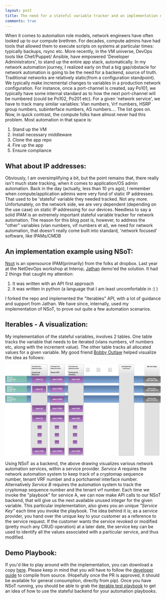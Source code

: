 ```yaml
---
layout: post
title: The need for a stateful variable tracker and an implementation example
comments: true
---
```

When it comes to automation role models, network engineers have often looked up
to our compute brethren. For decades, compute admins have had tools that allowed
them to execute scripts on systems at particular times\: typically backups,
rsync etc. More recently, in the VM universe,  DevOps tools like Chef/Puppet/
Ansible, have empowered 'Developer Administrators', to stand up the entire app
stack, automatically.
In my network automation journey, I realized early on that a big gap/obstacle
for network automation is going to be the need for a backend, source of truth.
Traditional networks are relatively static(from a configuration
standpoint). We typically make incremental changes to variables in a production
network configuration. For instance, once a port-channel
is created, say Po101, we typically have some internal standard as to how the
next port-channel will be numbered (could be Po102, Po201 etc). For a given
'network service', we have to track many similar variables: Vlan numbers, Vrf numbers,
HSRP group numbers, subinterface numbers, AS numbers.... The list goes on.
Now, in quick contrast, the compute folks have almost never had this problem.
Most automation in that space is\:

1. Stand up the VM
2. Install necessary middleware
3. Clone the app repo
4. Fire up the app
5. Ensure compliance

## What about IP addresses:
Obviously, I am oversimplifying a bit, but the point remains that, there really
isn't much state tracking, when it comes to application/OS admin automation.
Back in the day (actually, less than 10 yrs ago), I remember when
compute/application admins were very fond of static IP addresses.
That used to be 'stateful' variable they needed tracked. Not any more.
Unfortunately, on the network side, we are very dependent (depending on the use
case) on static IP addressing for our devices. Needless to say a solid IPAM
is an extremely important stateful variable tracker for network
automation. The reason for this blog post is, however, to address the
"other" variables (vlan numbers, vif numbers et al), we need for
network automation, that doesn't really come built into standard,
'network focused' software, like IPAMs/CMDB

## An implementation example using NSoT:
[Nsot](https://github.com/dropbox/nsot) is an opensource
IPAM(primarily) from the folks at dropbox. Last year at the NetDevOps
workshop at Interop,  [Jathan](https://twitter.com/jathanism) demo'ed
the solution. It had 2 things that caught my attention\:

1. It was written with an API first approach
2. It was written in python (a language that I am least uncomfortable
   in :) )

I forked the repo and implemented the "Iterables" API, with a lot of
guidance and support from Jathan. We have since, internally, used my
implementation of NSoT, to prove out quite a few automation scenarios.

## Iterables - A visualization:
My implementation of the stateful variables, involves 2 tables. One
table tracks the variable that needs to be iterated (vlans numbers,
vif numbers etc, along with the increment value). The other table
tracks all allocated values for a given variable.
My good friend [Bobby Outlaw](https://www.linkedin.com/in/bobbyoutlaw)
helped visualize the idea as follows:


[![](/assets/iterables.png)](/assets/iterables.png)


Using NSoT as a backend, the above drawing visualizes various network
automation services, within a service provider. *Service A* requires the
network automation system to keep track of a cryptomap sequence
number, tenant VRF number and a portchannel interface
number. Alternatively *Service B* requires the automation system to
track the cryptomap sequence number and the tenant vrf number.
Each time we invoke the "playbook" for service A, we can now make API
calls to our NSoT backend, that will give us the next available unused
integer for the given variable.
This particular implementation, also gives you an unique *"Service
Key"* each time you invoke the playbook. The idea behind it is; as a
service provider, you hand over the unique key to your customer as a
reference to the service request. If the customer wants the service
revoked or modified (pretty much any CRUD operation)  at a later date,
the service key can be used to identify all the values associated with
a particular service, and thus modified.

## Demo Playbook:
If you'd like to play around with the implementation, you can download
a copy [here](https://github.com/termlen0/nsot). Please keep in mind
that you will have to follow
the
[developer guide](https://nsot.readthedocs.io/en/latest/development.html)
to compile from source. (Hopefully once the PR is approved, it should
be available for general consumption, directly from pip). Once you have NSoT running, you
should be able to grab
the [iterable test playbook](https://github.com/termlen0/nsot-tester)
to get an idea of how to use the stateful backend for your automation
playbooks.
